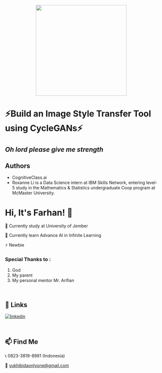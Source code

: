 <div id="header" align="center">
  <img src="https://media.giphy.com/media/damps49KVkFkCWn8cC/giphy.gif?cid=790b7611zohscyk1n9dwmiu159p6c89d0aw2ks2ubk9gdsva&ep=v1_gifs_search&rid=giphy.gif&ct=g" width="300"/>
</div>

# ⚡️Build an Image Style Transfer Tool using CycleGANs⚡️ 

## _Oh lord please give me strength_

## Authors

- CognitiveClass.ai
- Roxanne Li is a Data Science intern at IBM Skills Network, entering level-5 study in the Mathematics & Statistics undergraduate Coop program at McMaster University.


# Hi, It's Farhan! 👋
🎒 Currently study at University of Jember

🤖 Currently learn Advance AI in Infinite Learning 

⚡️ Newbie

### Special Thanks to :
1. God
2. My parent
3. My personal mentor Mr. Arifian

<br>

## 🔗 Links
[![linkedin](https://img.shields.io/badge/linkedin-0A66C2?style=for-the-badge&logo=linkedin&logoColor=white)](https://www.linkedin.com/in/muhamad-farhan-6a94a41b3?utm_source=share&utm_campaign=share_via&utm_content=profile&utm_medium=android_app)

<br>

## 📫 Find Me
📞 0823-3819-8981 (Indonesia)

📧 yukhibidaonlyone@gmail.com












